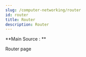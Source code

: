 ```yaml
---
slug: /computer-networking/router
id: router
title: Router
description: Router
---
```


**Main Source : **

Router page
